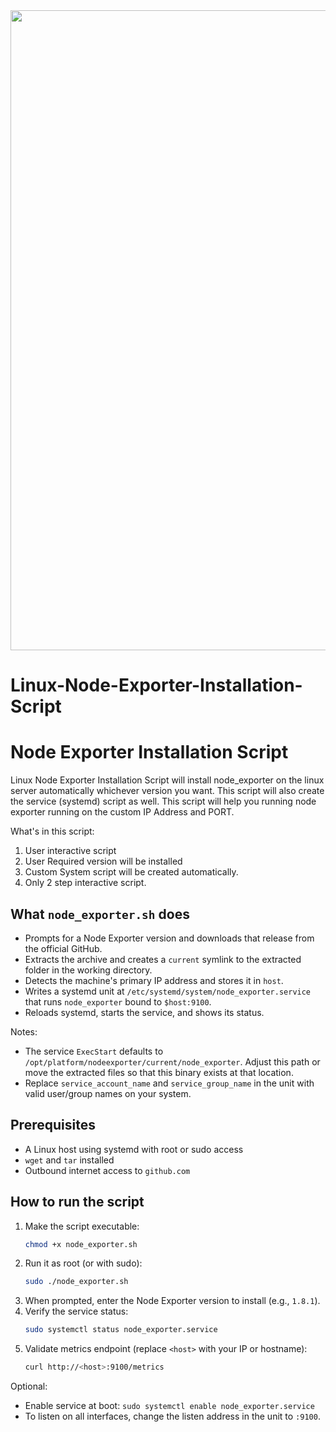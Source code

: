 
<div align="center"><img width="1536" height="1024" alt="Designer" src="https://github.com/user-attachments/assets/0e8b5387-893a-44a4-a3c2-42197104d8fa" /></div>

# Linux-Node-Exporter-Installation-Script
# Node Exporter Installation Script
Linux Node Exporter Installation Script will install node_exporter on the linux server automatically whichever version you want. This script will also create the service (systemd) script as well. This script will help you running node exporter running on the custom IP Address and PORT. 

What's in this script:
1. User interactive script
2. User Required version will be installed
3. Custom System script will be created automatically.
4. Only 2 step interactive script.

## What `node_exporter.sh` does

- Prompts for a Node Exporter version and downloads that release from the official GitHub.
- Extracts the archive and creates a `current` symlink to the extracted folder in the working directory.
- Detects the machine's primary IP address and stores it in `host`.
- Writes a systemd unit at `/etc/systemd/system/node_exporter.service` that runs `node_exporter` bound to `$host:9100`.
- Reloads systemd, starts the service, and shows its status.

Notes:
- The service `ExecStart` defaults to `/opt/platform/nodeexporter/current/node_exporter`. Adjust this path or move the extracted files so that this binary exists at that location.
- Replace `service_account_name` and `service_group_name` in the unit with valid user/group names on your system.

## Prerequisites

- A Linux host using systemd with root or sudo access
- `wget` and `tar` installed
- Outbound internet access to `github.com`

## How to run the script

1. Make the script executable:
   ```bash
   chmod +x node_exporter.sh
   ```
2. Run it as root (or with sudo):
   ```bash
   sudo ./node_exporter.sh
   ```
3. When prompted, enter the Node Exporter version to install (e.g., `1.8.1`).
4. Verify the service status:
   ```bash
   sudo systemctl status node_exporter.service
   ```
5. Validate metrics endpoint (replace `<host>` with your IP or hostname):
   ```bash
   curl http://<host>:9100/metrics
   ```

Optional:
- Enable service at boot: `sudo systemctl enable node_exporter.service`
- To listen on all interfaces, change the listen address in the unit to `:9100`.

